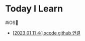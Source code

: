 # Today I Learn

#iOS🍎

- [[2023 01 11 수] xcode github 연결](https://github.com/cyberman0306/TIL/blob/main/Git%20%EC%97%B0%EB%8F%99/xcode%20%EC%97%B0%EA%B2%B0.md)
